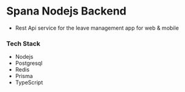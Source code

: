 # Spana Nodejs Backend
- Rest Api service for the leave management app for web & mobile 


### Tech Stack
- Nodejs
- Postgresql
- Redis
- Prisma
- TypeScript
 